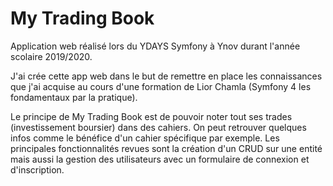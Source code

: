 # My Trading Book

Application web réalisé lors du YDAYS Symfony à Ynov durant l'année scolaire 2019/2020.

J'ai crée cette app web dans le but de remettre en place les connaissances que j'ai acquise au cours d'une formation de Lior Chamla (Symfony 4 les fondamentaux par la pratique). 

Le principe de My Trading Book est de pouvoir noter tout ses trades (investissement boursier) dans des cahiers. On peut retrouver quelques infos comme le bénéfice d'un cahier spécifique par exemple. Les principales fonctionnalités revues sont la création d'un CRUD sur une entité mais aussi la gestion des utilisateurs avec un formulaire de connexion et d'inscription.

